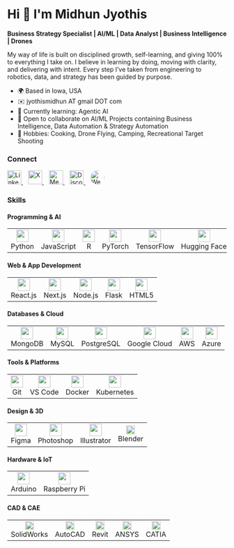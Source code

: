 <!-- Header -->
<h1 align="left">Hi 👋 I'm Midhun Jyothis</h1>
<p><strong>Business Strategy Specialist | AI/ML | Data Analyst | Business Intelligence | Drones </strong></p>

<!-- About -->
<p>
My way of life is built on disciplined growth, self-learning, and giving 100% to everything I take on. I believe in learning by doing, moving with clarity, and delivering with intent. Every step I’ve taken from engineering to robotics, data, and strategy has been guided by purpose.
</p>

<!-- Quick Facts -->
<ul>
  <li>🌍 Based in Iowa, USA</li>
  <li>✉️ <span>jyothismidhun AT gmail DOT com</span></li>
  <li>🧠 Currently learning: Agentic AI</li>
  <li>👥 Open to collaborate on AI/ML Projects containing Business Intelligence, Data Automation & Strategy Automation</li>
  <li>💬 Hobbies: Cooking, Drone Flying, Camping, Recreational Target Shooting</li>
</ul>

<!-- Socials -->
<h3>Connect</h3>
<p align="left">
  <a href="https://www.linkedin.com/in/midhunjyothis" target="_blank" rel="noreferrer" title="LinkedIn">
    <img src="https://raw.githubusercontent.com/danielcranney/readme-generator/main/public/icons/socials/linkedin.svg" width="32" height="32" alt="LinkedIn" />
  </a>
  &nbsp;&nbsp;
  <a href="https://x.com/midhunjyothis" target="_blank" rel="noreferrer" title="X (Twitter)">
    <img src="https://raw.githubusercontent.com/danielcranney/readme-generator/main/public/icons/socials/twitter.svg" width="32" height="32" alt="X" />
  </a>
  &nbsp;&nbsp;
  <a href="https://www.medium.com/midhunjyothis" target="_blank" rel="noreferrer" title="Medium">
    <img src="https://raw.githubusercontent.com/danielcranney/readme-generator/main/public/icons/socials/medium.svg" width="32" height="32" alt="Medium" />
  </a>
  &nbsp;&nbsp;
  <a href="https://discord.com/users/midhunjyothis" target="_blank" rel="noreferrer" title="Discord">
    <img src="https://raw.githubusercontent.com/danielcranney/readme-generator/main/public/icons/socials/discord.svg" width="32" height="32" alt="Discord" />
  </a>
  &nbsp;&nbsp;
  <a href="https://www.midhunjyothis.com" target="_blank" rel="noreferrer" title="Website">
    <img src="https://www.midhunjyothis.com/favicon.ico" width="32" height="32" alt="Website" style="border-radius:50%; object-fit:cover;" />
  </a>
</p>

<!-- Skills -->
<h3>Skills</h3>

<!-- 🧠 Programming & AI -->
<h4>Programming & AI</h4>
<table>
  <tr>
    <td align="center"><img src="https://raw.githubusercontent.com/danielcranney/readme-generator/main/public/icons/skills/python-colored.svg" width="28" height="28"><br/>Python</td>
    <td align="center"><img src="https://raw.githubusercontent.com/danielcranney/readme-generator/main/public/icons/skills/javascript-colored.svg" width="28" height="28"><br/>JavaScript</td>
    <td align="center"><img src="https://raw.githubusercontent.com/danielcranney/readme-generator/main/public/icons/skills/rlang-colored.svg" width="28" height="28"><br/>R</td>
    <td align="center"><img src="https://raw.githubusercontent.com/danielcranney/readme-generator/main/public/icons/skills/pytorch-colored.svg" width="28" height="28"><br/>PyTorch</td>
    <td align="center"><img src="https://raw.githubusercontent.com/danielcranney/readme-generator/main/public/icons/skills/tensorflow-colored.svg" width="28" height="28"><br/>TensorFlow</td>
    <td align="center"><img src="https://raw.githubusercontent.com/danielcranney/readme-generator/main/public/icons/skills/huggingface-colored.svg" width="28" height="28"><br/>Hugging&nbsp;Face</td>
  </tr>
</table>

<!-- 🌐 Web & App Development -->
<h4>Web & App Development</h4>
<table>
  <tr>
    <td align="center"><img src="https://raw.githubusercontent.com/danielcranney/readme-generator/main/public/icons/skills/react-colored.svg" width="28" height="28"><br/>React.js</td>
    <td align="center"><img src="https://raw.githubusercontent.com/danielcranney/readme-generator/main/public/icons/skills/nextjs-colored.svg" width="28" height="28"><br/>Next.js</td>
    <td align="center"><img src="https://raw.githubusercontent.com/danielcranney/readme-generator/main/public/icons/skills/nodejs-colored.svg" width="28" height="28"><br/>Node.js</td>
    <td align="center"><img src="https://raw.githubusercontent.com/danielcranney/readme-generator/main/public/icons/skills/flask-colored.svg" width="28" height="28"><br/>Flask</td>
    <td align="center"><img src="https://raw.githubusercontent.com/danielcranney/readme-generator/main/public/icons/skills/html5-colored.svg" width="28" height="28"><br/>HTML5</td>
  </tr>
</table>

<!-- 🗄️ Databases & Cloud -->
<h4>Databases & Cloud</h4>
<table>
  <tr>
    <td align="center"><img src="https://raw.githubusercontent.com/danielcranney/readme-generator/main/public/icons/skills/mongodb-colored.svg" width="28" height="28"><br/>MongoDB</td>
    <td align="center"><img src="https://raw.githubusercontent.com/danielcranney/readme-generator/main/public/icons/skills/mysql-colored.svg" width="28" height="28"><br/>MySQL</td>
    <td align="center"><img src="https://raw.githubusercontent.com/danielcranney/readme-generator/main/public/icons/skills/postgresql-colored.svg" width="28" height="28"><br/>PostgreSQL</td>
    <td align="center"><img src="https://raw.githubusercontent.com/danielcranney/readme-generator/main/public/icons/skills/googlecloud-colored.svg" width="28" height="28"><br/>Google&nbsp;Cloud</td>
    <td align="center"><img src="https://raw.githubusercontent.com/danielcranney/readme-generator/main/public/icons/skills/aws-colored.svg" width="28" height="28"><br/>AWS</td>
    <td align="center"><img src="https://raw.githubusercontent.com/danielcranney/readme-generator/main/public/icons/skills/azure-colored.svg" width="28" height="28"><br/>Azure</td>
  </tr>
</table>

<!-- ⚙️ Tools & Platforms -->
<h4>Tools & Platforms</h4>
<table>
  <tr>
    <td align="center"><img src="https://raw.githubusercontent.com/danielcranney/readme-generator/main/public/icons/skills/git-colored.svg" width="28" height="28"><br/>Git</td>
    <td align="center"><img src="https://raw.githubusercontent.com/danielcranney/readme-generator/main/public/icons/skills/visualstudiocode-colored.svg" width="28" height="28"><br/>VS&nbsp;Code</td>
    <td align="center"><img src="https://raw.githubusercontent.com/danielcranney/readme-generator/main/public/icons/skills/docker-colored.svg" width="28" height="28"><br/>Docker</td>
    <td align="center"><img src="https://raw.githubusercontent.com/danielcranney/readme-generator/main/public/icons/skills/kubernetes-colored.svg" width="28" height="28"><br/>Kubernetes</td>
  </tr>
</table>

<!-- 🎨 Design & 3D -->
<h4>Design & 3D</h4>
<table>
  <tr>
    <td align="center"><img src="https://raw.githubusercontent.com/danielcranney/readme-generator/main/public/icons/skills/figma-colored.svg" width="28" height="28"><br/>Figma</td>
    <td align="center"><img src="https://raw.githubusercontent.com/danielcranney/readme-generator/main/public/icons/skills/photoshop-colored-dark.svg" width="28" height="28"><br/>Photoshop</td>
    <td align="center"><img src="https://raw.githubusercontent.com/danielcranney/readme-generator/main/public/icons/skills/illustrator-colored-dark.svg" width="28" height="28"><br/>Illustrator</td>
    <td align="center"><img src="https://img.shields.io/badge/Blender-000000?logo=blender&logoColor=white&style=for-the-badge" height="20"><br/>Blender</td>
  </tr>
</table>

<!-- 🧩 Hardware -->
<h4>Hardware & IoT</h4>
<table>
  <tr>
    <td align="center"><img src="https://raw.githubusercontent.com/danielcranney/readme-generator/main/public/icons/skills/arduino-colored.svg" width="28" height="28"><br/>Arduino</td>
    <td align="center"><img src="https://raw.githubusercontent.com/danielcranney/readme-generator/main/public/icons/skills/raspberrypi-colored.svg" width="28" height="28"><br/>Raspberry&nbsp;Pi</td>
  </tr>
</table>

<!-- 🧱 CAD & CAE -->
<h4>CAD &amp; CAE</h4>
<table>
  <tr>
    <td align="center"><img src="https://img.shields.io/badge/SolidWorks-000000?logo=dassaultsystemes&logoColor=white&style=for-the-badge" height="20"><br/>SolidWorks</td>
    <td align="center"><img src="https://img.shields.io/badge/AutoCAD-000000?logo=autodesk&logoColor=white&style=for-the-badge" height="20"><br/>AutoCAD</td>
    <td align="center"><img src="https://img.shields.io/badge/Revit-000000?logo=autodesk&logoColor=white&style=for-the-badge" height="20"><br/>Revit</td>
    <td align="center"><img src="https://img.shields.io/badge/ANSYS-000000?logo=ansys&logoColor=white&style=for-the-badge" height="20"><br/>ANSYS</td>
    <td align="center"><img src="https://img.shields.io/badge/CATIA-000000?logo=dassaultsystemes&logoColor=white&style=for-the-badge" height="20"><br/>CATIA</td>
  </tr>
</table>
